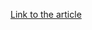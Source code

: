[Link to the article](https://www.microsoft.com/en-us/security/blog/2025/01/16/new-star-blizzard-spear-phishing-campaign-targets-whatsapp-accounts/)
